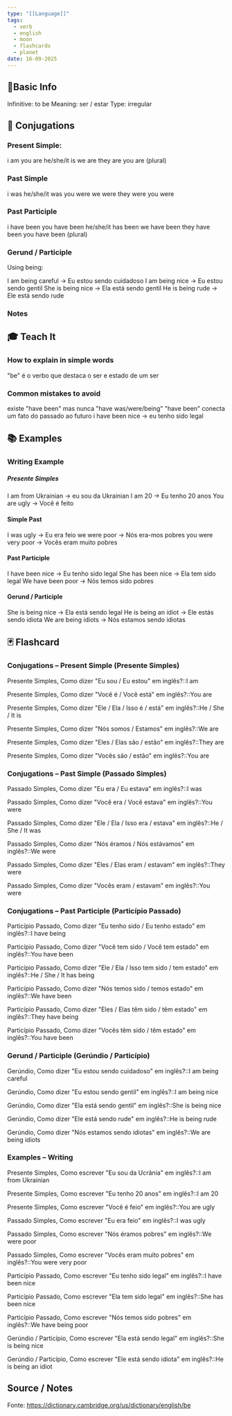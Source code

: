 ```yaml
---
type: "[[Language]]"
tags:
  - verb
  - english
  - moon
  - flashcards
  - planet
date: 16-09-2025
---
```

## 📌Basic Info

Infinitive: to be
Meaning: ser / estar
Type: irregular
## 📝 Conjugations
### Present Simple: 
i am
you are
he/she/it is
we are
they are
you are (plural)
### Past Simple 
i was
he/she/it was
you were
we were
they were
you were
### Past Participle 
i have been
you have been
he/she/it has been
we have been
they have been
you have been (plural)
### Gerund / Participle 

Using being:

I am being careful -> Eu estou sendo cuidadoso
I am being nice -> Eu estou sendo gentil
She is being nice -> Ela está sendo gentil
He is being rude -> Ele está sendo rude
### Notes

## 🎓 Teach It
### How to explain in simple words
"be" é o verbo que destaca o ser e estado de um ser
### Common mistakes to avoid
existe "have been" mas nunca "have was/were/being"
"have been" conecta um fato do passado ao futuro
i have been nice -> eu tenho sido legal

## 📚 Examples
### Writing Example
##### Presente Simples
I am from Ukrainian -> eu sou da Ukrainian
I am 20 -> Eu tenho 20 anos
You are ugly -> Você é feito
#### Simple Past
I was ugly -> Eu era feio
we were poor -> Nós era-mos pobres
you were very poor -> Vocês eram muito pobres
#### Past Participle
I have been nice -> Eu tenho sido legal
She has been nice -> Ela tem sido legal
We have been poor -> Nós temos sido pobres
#### Gerund / Participle
She is being nice -> Ela está sendo legal
He is being an idiot -> Ele estás sendo idiota
We are being idiots -> Nós estamos sendo idiotas
## 🃏 Flashcard

### Conjugations – Present Simple (Presente Simples)
Presente Simples, Como dizer "Eu sou / Eu estou" em inglês?::I am
<!--SR:!2025-10-10,16,290-->
Presente Simples, Como dizer "Você é / Você está" em inglês?::You are
<!--SR:!2025-10-01,7,250-->
Presente Simples, Como dizer "Ele / Ela / Isso é / está" em inglês?::He / She / It is
<!--SR:!2025-09-26,2,230-->
Presente Simples, Como dizer "Nós somos / Estamos" em inglês?::We are
<!--SR:!2025-10-05,11,270-->
Presente Simples, Como dizer "Eles / Elas são / estão" em inglês?::They are
<!--SR:!2025-09-26,2,250-->
Presente Simples, Como dizer "Vocês são / estão" em inglês?::You are
<!--SR:!2025-10-06,12,270-->
### Conjugations – Past Simple (Passado Simples)

Passado Simples, Como dizer "Eu era / Eu estava" em inglês?::I was
<!--SR:!2025-09-26,2,230-->
Passado Simples, Como dizer "Você era / Você estava" em inglês?::You were
<!--SR:!2025-09-26,2,230-->
Passado Simples, Como dizer "Ele / Ela / Isso era / estava" em inglês?::He / She / It was
<!--SR:!2025-09-25,1,190-->
Passado Simples, Como dizer "Nós éramos / Nós estávamos" em inglês?::We were
<!--SR:!2025-09-26,2,230-->
Passado Simples, Como dizer "Eles / Elas eram / estavam" em inglês?::They were
<!--SR:!2025-10-06,12,270-->
Passado Simples, Como dizer "Vocês eram / estavam" em inglês?::You were
<!--SR:!2025-09-26,2,230-->
### Conjugations – Past Participle (Particípio Passado)
Particípio Passado, Como dizer "Eu tenho sido / Eu tenho estado" em inglês?::I have being
<!--SR:!2025-09-29,5,230-->
Particípio Passado, Como dizer "Você tem sido / Você tem estado" em inglês?::You have been
<!--SR:!2025-09-25,1,210-->
Particípio Passado, Como dizer "Ele / Ela / Isso tem sido / tem estado" em inglês?::He / She / It has being
<!--SR:!2025-09-29,5,230-->
Particípio Passado, Como dizer "Nós temos sido / temos estado" em inglês?::We have been
<!--SR:!2025-09-26,2,230-->
Particípio Passado, Como dizer "Eles / Elas têm sido / têm estado" em inglês?::They have being
<!--SR:!2025-09-25,1,210-->
Particípio Passado, Como dizer "Vocês têm sido / têm estado" em inglês?::You have been
<!--SR:!2025-09-26,2,230-->
### Gerund / Participle (Gerúndio / Particípio)
Gerúndio, Como dizer "Eu estou sendo cuidadoso" em inglês?::I am being careful
<!--SR:!2025-09-26,2,210-->
Gerúndio, Como dizer "Eu estou sendo gentil" em inglês?::I am being nice
<!--SR:!2025-09-29,5,230-->
Gerúndio, Como dizer "Ela está sendo gentil" em inglês?::She is being nice
<!--SR:!2025-10-02,1,190-->
Gerúndio, Como dizer "Ele está sendo rude" em inglês?::He is being rude
<!--SR:!2025-10-02,8,250-->
Gerúndio, Como dizer "Nós estamos sendo idiotas" em inglês?::We are being idiots
<!--SR:!2025-10-01,7,250-->
### Examples – Writing
Presente Simples, Como escrever "Eu sou da Ucrânia" em inglês?::I am from Ukrainian
<!--SR:!2025-10-05,11,270-->
Presente Simples, Como escrever "Eu tenho 20 anos" em inglês?::I am 20
<!--SR:!2025-10-05,11,270-->
Presente Simples, Como escrever "Você é feio" em inglês?::You are ugly
<!--SR:!2025-10-05,11,270-->
Passado Simples, Como escrever "Eu era feio" em inglês?::I was ugly
<!--SR:!2025-10-06,12,270-->
Passado Simples, Como escrever "Nós éramos pobres" em inglês?::We were poor
<!--SR:!2025-09-26,2,250-->
Passado Simples, Como escrever "Vocês eram muito pobres" em inglês?::You were very poor
<!--SR:!2025-09-26,2,230-->
Particípio Passado, Como escrever "Eu tenho sido legal" em inglês?::I have been nice
<!--SR:!2025-10-01,7,250-->
Particípio Passado, Como escrever "Ela tem sido legal" em inglês?::She has been nice
<!--SR:!2025-10-01,7,250-->
Particípio Passado, Como escrever "Nós temos sido pobres" em inglês?::We have being poor
<!--SR:!2025-09-26,2,210-->
Gerúndio / Particípio, Como escrever "Ela está sendo legal" em inglês?::She is being nice
<!--SR:!2025-10-03,9,250-->
Gerúndio / Particípio, Como escrever "Ele está sendo idiota" em inglês?::He is being an idiot
<!--SR:!2025-09-25,1,190-->
## Source / Notes
Fonte: https://dictionary.cambridge.org/us/dictionary/english/be